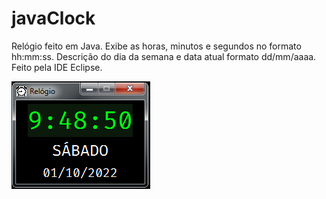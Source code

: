 # javaClock
Relógio feito em Java. Exibe as horas, minutos e segundos no formato hh:mm:ss. Descrição do dia da semana e data atual formato dd/mm/aaaa. Feito pela IDE Eclipse.

![Screenshot](imageClock.png)
